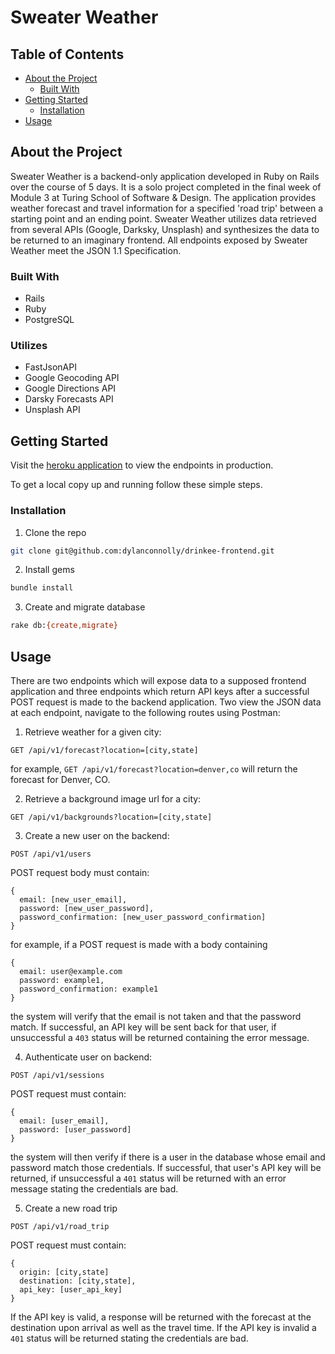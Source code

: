 # Sweater Weather

## Table of Contents

* [About the Project](#about-the-project)
  * [Built With](#built-with)
* [Getting Started](#getting-started)
  * [Installation](#installation)
* [Usage](#usage)

## About the Project

Sweater Weather is a backend-only application developed in Ruby on Rails over the course of 5 days. It is a solo project completed in the final week of Module 3 at Turing School of Software & Design. The application provides weather forecast and travel information for a specified 'road trip' between a starting point and an ending point. Sweater Weather utilizes data retrieved from several APIs (Google, Darksky, Unsplash) and synthesizes the data to be returned to an imaginary frontend. All endpoints exposed by Sweater Weather meet the JSON 1.1 Specification.

### Built With

* Rails
* Ruby
* PostgreSQL

### Utilizes

* FastJsonAPI
* Google Geocoding API
* Google Directions API
* Darsky Forecasts API
* Unsplash API

## Getting Started

Visit the [heroku application](https://sweater-weather-connolly.herokuapp.com) to view the endpoints in production.

To get a local copy up and running follow these simple steps.

### Installation

1. Clone the repo
```sh
git clone git@github.com:dylanconnolly/drinkee-frontend.git
```

2. Install gems
```sh
bundle install
```

3. Create and migrate database
```sh
rake db:{create,migrate}
```

## Usage

There are two endpoints which will expose data to a supposed frontend application and three endpoints which return API keys after a successful POST request is made to the backend application. Two view the JSON data at each endpoint, navigate to the following routes using Postman:

1. Retrieve weather for a given city:
```
GET /api/v1/forecast?location=[city,state]
```
for example, `GET /api/v1/forecast?location=denver,co` will return the forecast for Denver, CO.

2. Retrieve a background image url for a city:
```
GET /api/v1/backgrounds?location=[city,state]
```

3. Create a new user on the backend:
```
POST /api/v1/users
```

POST request body must contain:
```
{
  email: [new_user_email],
  password: [new_user_password],
  password_confirmation: [new_user_password_confirmation]
}
```
for example, if a POST request is made with a body containing
```
{
  email: user@example.com
  password: example1,
  password_confirmation: example1
}
```
the system will verify that the email is not taken and that the password match. If successful, an API key will be sent back for that user, if unsuccessful a `403` status will be returned containing the error message.

4. Authenticate user on backend:
```
POST /api/v1/sessions
```

POST request must contain:
```
{
  email: [user_email],
  password: [user_password]
}
```
the system will then verify if there is a user in the database whose email and password match those credentials. If successful, that user's API key will be returned, if unsuccessful a `401` status will be returned with an error message stating the credentials are bad.

5. Create a new road trip
```
POST /api/v1/road_trip
```
POST request must contain:
```
{
  origin: [city,state]
  destination: [city,state],
  api_key: [user_api_key]
}
```
If the API key is valid, a response will be returned with the forecast at the destination upon arrival as well as the travel time. If the API key is invalid a `401` status will be returned stating the credentials are bad.
